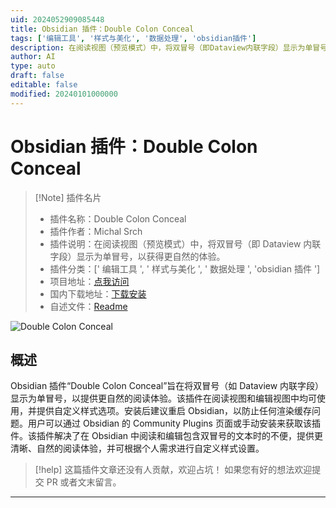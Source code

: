 ```yaml
---
uid: 2024052909085448
title: Obsidian 插件：Double Colon Conceal
tags: ['编辑工具', '样式与美化', '数据处理', 'obsidian插件']
description: 在阅读视图（预览模式）中，将双冒号（即Dataview内联字段）显示为单冒号，以获得更自然的体验。
author: AI
type: auto
draft: false
editable: false
modified: 20240101000000
---
```


# Obsidian 插件：Double Colon Conceal

> [!Note] 插件名片
> - 插件名称：Double Colon Conceal
> - 插件作者：Michal Srch
> - 插件说明：在阅读视图（预览模式）中，将双冒号（即 Dataview 内联字段）显示为单冒号，以获得更自然的体验。
> - 插件分类：[' 编辑工具 ', ' 样式与美化 ', ' 数据处理 ', 'obsidian 插件 ']
> - 项目地址：[点我访问](https://github.com/msrch/obsidian-double-colon-conceal)
> - 国内下载地址：[下载安装](https://pkmer.cn/products/plugin/pluginMarket/?double-colon-conceal)
> - 自述文件：[Readme](https://ghproxy.net/https://raw.githubusercontent.com/msrch/obsidian-double-colon-conceal/master/README.md)

![Double Colon Conceal](https://cdn.pkmer.cn/covers/double-colon-conceal.png!pkmer)

## 概述

Obsidian 插件“Double Colon Conceal”旨在将双冒号（如 Dataview 内联字段）显示为单冒号，以提供更自然的阅读体验。该插件在阅读视图和编辑视图中均可使用，并提供自定义样式选项。安装后建议重启 Obsidian，以防止任何渲染缓存问题。用户可以通过 Obsidian 的 Community Plugins 页面或手动安装来获取该插件。该插件解决了在 Obsidian 中阅读和编辑包含双冒号的文本时的不便，提供更清晰、自然的阅读体验，并可根据个人需求进行自定义样式设置。

> [!help]
> 这篇插件文章还没有人贡献，欢迎占坑！
> 如果您有好的想法欢迎提交 PR 或者文末留言。

---



